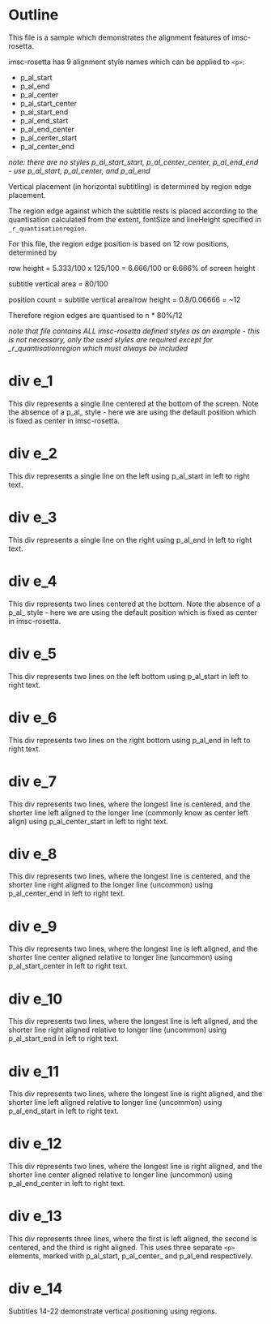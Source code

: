 
# Outline

This file is a sample which demonstrates the alignment features of imsc-rosetta.

imsc-rosetta has 9 alignment style names which can be applied to `<p>`:

- p_al_start
- p_al_end
- p_al_center
- p_al_start_center
- p_al_start_end
- p_al_end_start
- p_al_end_center
- p_al_center_start
- p_al_center_end

*note: there are no styles p_al_start_start, p_al_center_center, p_al_end_end - use p_al_start, p_al_center, and p_al_end*

Vertical placement (in horizontal subtitling) is determined by region edge placement.

The region edge against which the subtitle rests is placed according to the quantisation calculated from the extent, fontSize and lineHeight specified in `_r_quantisationregion`.

For this file, the region edge position is based on 12 row positions, determined by

row height = 5.333/100 x 125/100 = 6.666/100 or 6.666% of screen height

subtitle vertical area = 80/100

position count = subtitle vertical area/row height = 0.8/0.06666 = ~12

Therefore region edges are quantised to n * 80%/12

*note that file contains ALL imsc-rosetta defined styles as an example - this is not necessary, only the used styles are required except for _r_quantisationregion which must always be included*

# div e_1

This div represents a single line centered at the bottom of the screen.  Note the absence of a p_al_ style - here we are using the default position which is fixed as center in imsc-rosetta.

# div e_2

This div represents a single line on the left using p_al_start in left to right text.

# div e_3

This div represents a single line on the right using p_al_end in left to right text.

# div e_4

This div represents two lines centered at the bottom.  Note the absence of a p_al_ style - here we are using the default position which is fixed as center in imsc-rosetta.

# div e_5

This div represents two lines on the left bottom using p_al_start in left to right text.

# div e_6

This div represents two lines on the right bottom using p_al_end in left to right text.

# div e_7

This div represents two lines, where the longest line is centered, and the shorter line left aligned to the longer line (commonly know as center left align) using p_al_center_start in left to right text.

# div e_8

This div represents two lines, where the longest line is centered, and the shorter line right aligned to the longer line (uncommon) using p_al_center_end in left to right text.

# div e_9

This div represents two lines, where the longest line is left aligned, and the shorter line center aligned relative to longer line (uncommon) using p_al_start_center in left to right text.

# div e_10

This div represents two lines, where the longest line is left aligned, and the shorter line right aligned relative to longer line (uncommon) using p_al_start_end in left to right text.

# div e_11

This div represents two lines, where the longest line is right aligned, and the shorter line left aligned relative to longer line (uncommon) using p_al_end_start in left to right text.

# div e_12

This div represents two lines, where the longest line is right aligned, and the shorter line center aligned relative to longer line (uncommon) using p_al_end_center in left to right text.

# div e_13

This div represents three lines, where the first is left aligned, the second is centered, and the third is right aligned.  This uses three separate `<p>` elements, marked with p_al_start, p_al_center_ and p_al_end respectively.

# div e_14

Subtitles 14-22 demonstrate vertical positioning using regions.


